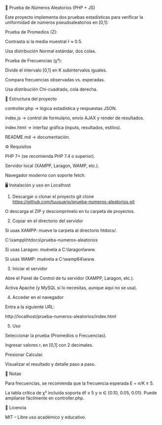 🎲 Prueba de Números Aleatorios (PHP + JS)

Este proyecto implementa dos pruebas estadísticas para verificar la uniformidad de números pseudoaleatorios en [0,1]:

Prueba de Promedios (Z):

Contrasta si la media muestral r̄ ≈ 0.5.

Usa distribución Normal estándar, dos colas.

Prueba de Frecuencias (χ²):

Divide el intervalo [0,1] en K subintervalos iguales.

Compara frecuencias observadas vs. esperadas.

Usa distribución Chi-cuadrado, cola derecha.

🚀 Estructura del proyecto

controller.php → lógica estadística y respuestas JSON.

index.js → control de formulario, envío AJAX y render de resultados.

index.html → interfaz gráfica (inputs, resultados, estilos).

README.md → documentación.

⚙️ Requisitos

PHP 7+ (se recomienda PHP 7.4 o superior).

Servidor local (XAMPP, Laragon, WAMP, etc.).

Navegador moderno con soporte fetch.

🖥️ Instalación y uso en Localhost
1. Descargar o clonar el proyecto
git clone https://github.com/tuusuario/prueba-numeros-aleatorios.git


O descarga el ZIP y descomprímelo en tu carpeta de proyectos.

2. Copiar en el directorio del servidor

Si usas XAMPP: mueve la carpeta al directorio htdocs/.

C:\xampp\htdocs\prueba-numeros-aleatorios


Si usas Laragon: muévela a C:\laragon\www\.

Si usas WAMP: muévela a C:\wamp64\www\.

3. Iniciar el servidor

Abre el Panel de Control de tu servidor (XAMPP, Laragon, etc.).

Activa Apache (y MySQL si lo necesitas, aunque aquí no se usa).

4. Acceder en el navegador

Entra a la siguiente URL:

http://localhost/prueba-numeros-aleatorios/index.html

5. Uso

Seleccionar la prueba (Promedios o Frecuencias).

Ingresar valores rᵢ en [0,1] con 2 decimales.

Presionar Calcular.

Visualizar el resultado y detalle paso a paso.

📖 Notas

Para frecuencias, se recomienda que la frecuencia esperada E = n/K ≥ 5.

La tabla crítica de χ² incluida soporta df ≤ 5 y α ∈ {0.10, 0.05, 0.01}.
Puede ampliarse fácilmente en controller.php.

📜 Licencia

MIT – Libre uso académico y educativo.
